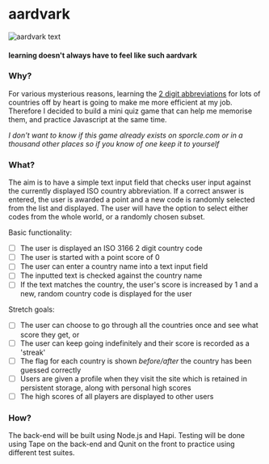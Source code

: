 # aardvark

![aardvark text](https://github.com/rorysedgwick/aardvark/public/assets/img/aardvark.png "aardvark")

#### learning doesn't always have to feel like such aardvark

### Why?
For various mysterious reasons, learning the [2 digit abbreviations](https://en.wikipedia.org/wiki/ISO_3166-1_alpha-2) for lots of countries off by heart is going to make me more efficient at my job. Therefore I decided to build a mini quiz game that can help me memorise them, and practice Javascript at the same time.

*I don't want to know if this game already exists on sporcle.com or in a thousand other places so if you know of one keep it to yourself*

### What?
The aim is to have a simple text input field that checks user input against the currently displayed ISO country abbreviation. If a correct answer is entered, the user is awarded a point and a new code is randomly selected from the list and displayed. The user will have the option to select either codes from the whole world, or a randomly chosen subset.

Basic functionality:
- [ ] The user is displayed an ISO 3166 2 digit country code
- [ ] The user is started with a point score of 0
- [ ] The user can enter a country name into a text input field
- [ ] The inputted text is checked against the country name
- [ ] If the text matches the country, the user's score is increased by 1 and a new, random country code is displayed for the user

Stretch goals:
- [ ] The user can choose to go through all the countries once and see what score they get, or
- [ ] The user can keep going indefinitely and their score is recorded as a 'streak'
- [ ] The flag for each country is shown *before/after* the country has been guessed correctly
- [ ] Users are given a profile when they visit the site which is retained in persistent storage, along with personal high scores
- [ ] The high scores of all players are displayed to other users

### How?
The back-end will be built using Node.js and Hapi. Testing will be done using Tape on the back-end and Qunit on the front to practice using different test suites.
